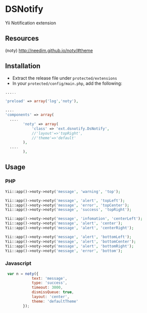 DSNotify
========

Yii Notification extension

## Resources 
(noty) http://needim.github.io/noty/#theme

## Installation

* Extract the release file under `protected/extensions`
* In your `protected/config/main.php`, add the following:

```php
.....

'preload' => array('log','noty'),

....
'components' => array(
  ....
        'noty' => array(
            'class' => 'ext.dsnotify.DsNotify',
            //'layout'=>'topRight',
            //'theme'=>'default'
        ),
  ....
        ),
```

## Usage

### PHP
```php
Yii::app()->noty->noty('message', 'warning', 'top');

Yii::app()->noty->noty('message', 'alert', 'topLeft');
Yii::app()->noty->noty('message', 'error', 'topCenter');
Yii::app()->noty->noty('message', 'success', 'topRight');

Yii::app()->noty->noty('message', 'infomation', 'centerLeft');
Yii::app()->noty->noty('message', 'alert', 'center');
Yii::app()->noty->noty('message', 'alert', 'centerRight');

Yii::app()->noty->noty('message', 'alert', 'bottomLeft');
Yii::app()->noty->noty('message', 'alert', 'bottomCenter');
Yii::app()->noty->noty('message', 'alert', 'bottomRight');
Yii::app()->noty->noty('message', 'error', 'bottom');
```

### Javascript
```js
 var n = noty({
            text: 'message',
            type: 'success',
            timeout: 3000,
            dismissQueue: true,
            layout: 'center',
            theme: 'defaultTheme'
        });
```





